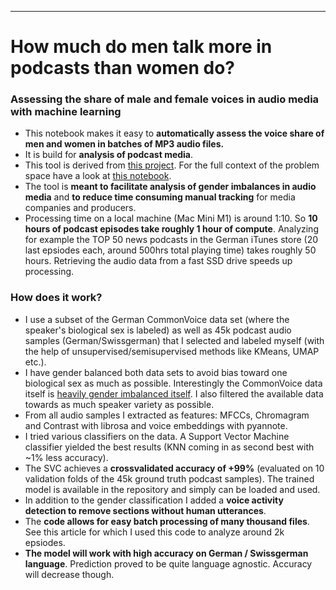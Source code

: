 ---
# How much do men talk more in podcasts than women do?
### Assessing the share of male and female voices in audio media with machine learning

- This notebook makes it easy to **automatically assess the voice share of men and women in batches of MP3 audio files.** 
- It is build for **analysis of podcast media**. 
- This tool is derived from [this project](https://github.com/rnckp/EPFL-Capstone-Project). For the full context of the problem space have a look at [this notebook](https://github.com/rnckp/EPFL-Capstone-Project/blob/main/01_project_overview.ipynb).
- The tool is **meant to facilitate analysis of gender imbalances in audio media** and **to reduce time consuming manual tracking** for media companies and producers.
- Processing time on a local machine (Mac Mini M1) is around 1:10. So **10 hours of podcast episodes take roughly 1 hour of compute**. Analyzing for example the TOP 50 news podcasts in the German iTunes store (20 last epsiodes each, around 500hrs total playing time) takes roughly 50 hours. Retrieving the audio data from a fast SSD drive speeds up processing.

### How does it work?
- I use a subset of the German CommonVoice data set (where the speaker's biological sex is labeled) as well as 45k podcast audio samples (German/Swissgerman) that I selected and labeled myself (with the help of unsupervised/semisupervised methods like KMeans, UMAP etc.).
- I have gender balanced both data sets to avoid bias toward one biological sex as much as possible. Interestingly the CommonVoice data itself is [heavily gender imbalanced itself](https://github.com/rnckp/EPFL-Capstone-Project/blob/main/02_eda.ipynb). I also filtered the available data towards as much speaker variety as possible.
- From all audio samples I extracted as features: MFCCs, Chromagram and Contrast with librosa and voice embeddings with pyannote.
- I tried various classifiers on the data. A Support Vector Machine classifier yielded the best results (KNN coming in as second best with ~1% less accuracy).
- The SVC achieves a **crossvalidated accuracy of +99%** (evaluated on 10 validation folds of the 45k ground truth podcast samples). The trained model is available in the repository and simply can be loaded and used.
- In addition to the gender classification I added a **voice activity detection to remove sections without human utterances**. 
- The **code allows for easy batch processing of many thousand files**. See this article for which I used this code to analyze around 2k epsiodes.
- **The model will work with high accuracy on German / Swissgerman language**. Prediction proved to be quite language agnostic. Accuracy will decrease though.